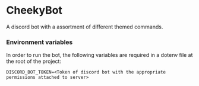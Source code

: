 # CheekyBot
A discord bot with a assortment of different themed commands.

### Environment variables
In order to run the bot, the following variables are required in a dotenv file at the root of the project:

```
DISCORD_BOT_TOKEN=<Token of discord bot with the appropriate permissions attached to server>
```
